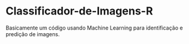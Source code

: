 # Classificador-de-Imagens-R
Basicamente um código usando Machine Learning para identificação e predição de imagens. 
